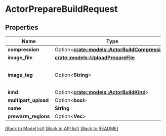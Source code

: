 # ActorPrepareBuildRequest

## Properties

Name | Type | Description | Notes
------------ | ------------- | ------------- | -------------
**compression** | Option<[**crate::models::ActorBuildCompression**](ActorBuildCompression.md)> |  | [optional]
**image_file** | [**crate::models::UploadPrepareFile**](UploadPrepareFile.md) |  | 
**image_tag** | Option<**String**> | A tag given to the project build. | [optional]
**kind** | Option<[**crate::models::ActorBuildKind**](ActorBuildKind.md)> |  | [optional]
**multipart_upload** | Option<**bool**> |  | [optional]
**name** | **String** |  | 
**prewarm_regions** | Option<**Vec<String>**> |  | [optional]

[[Back to Model list]](../README.md#documentation-for-models) [[Back to API list]](../README.md#documentation-for-api-endpoints) [[Back to README]](../README.md)


